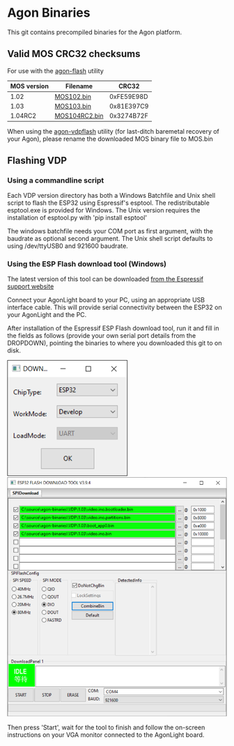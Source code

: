 # Agon Binaries
This git contains precompiled binaries for the Agon platform.

## Valid MOS CRC32 checksums
For use with the [agon-flash](https://github.com/envenomator/agon-flash) utility

| MOS version | Filename           | CRC32      |
|-------------|--------------------|------------|
| 1.02        | [MOS102.bin](https://github.com/envenomator/agon-binaries/raw/master/MOS/MOS102.bin)    | 0xFE59E98D |
| 1.03        | [MOS103.bin](https://github.com/envenomator/agon-binaries/raw/master/MOS/MOS103.bin)    | 0x81E397C9 |
| 1.04RC2        | [MOS104RC2.bin](https://github.com/envenomator/agon-binaries/raw/master/MOS/MOS104RC2.bin)    | 0x3274B72F |

When using the [agon-vdpflash](https://github.com/envenomator/agon-vdpflash) utility (for last-ditch baremetal recovery of your Agon), please rename the downloaded MOS binary file to MOS.bin

## Flashing VDP
### Using a commandline script
Each VDP version directory has both a Windows Batchfile and Unix shell script to flash the ESP32 using Espressif's esptool. The redistributable esptool.exe is provided for Windows. The Unix version requires the installation of esptool.py with 'pip install esptool'

The windows batchfile needs your COM port as first argument, with the baudrate as optional second argument.
The Unix shell script defaults to using /dev/ttyUSB0 and 921600 baudrate.

### Using the ESP Flash download tool (Windows)
The latest version of this tool can be downloaded [from the Espressif support website](https://www.espressif.com/en/support/download/other-tools?keys=&field_type_tid%5B%5D=13)

Connect your AgonLight board to your PC, using an appropriate USB interface cable. This will provide serial connectivity between the ESP32 on your AgonLight and the PC.

After installation of the Espressif ESP Flash download tool, run it and fill in the fields as follows (provide your own serial port details from the DROPDOWN), pointing the binaries to where you downloaded this git to on disk.

![espressif settings1](/flash-settings.png)
![espressif settings2](/flash-tool.png)

Then press 'Start', wait for the tool to finish and follow the on-screen instructions on your VGA monitor connected to the AgonLight board.